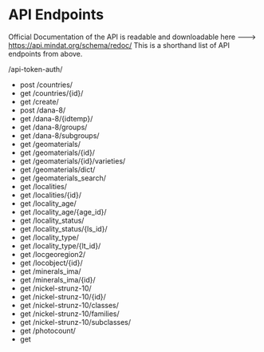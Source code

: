# API Endpoints


Official Documentation of the API is readable and downloadable here ---> https://api.mindat.org/schema/redoc/
This is a shorthand list of API endpoints from above.

/api-token-auth/
  - post
/countries/
  - get
/countries/{id}/
  - get
/create/
  - post
/dana-8/
  - get
/dana-8/{idtemp}/
  - get
/dana-8/groups/
  - get
/dana-8/subgroups/
  - get
/geomaterials/
  - get
/geomaterials/{id}/
  - get
/geomaterials/{id}/varieties/
  - get
/geomaterials/dict/
  - get
/geomaterials_search/
  - get
/localities/
  - get
/localities/{id}/
  - get
/locality_age/
  - get
/locality_age/{age_id}/
  - get
/locality_status/
  - get
/locality_status/{ls_id}/
  - get
/locality_type/
  - get
/locality_type/{lt_id}/
  - get
/locgeoregion2/
  - get
/locobject/{id}/
  - get
/minerals_ima/
  - get
/minerals_ima/{id}/
  - get
/nickel-strunz-10/
  - get
/nickel-strunz-10/{id}/
  - get
/nickel-strunz-10/classes/
  - get
/nickel-strunz-10/families/
  - get
/nickel-strunz-10/subclasses/
  - get
/photocount/
  - get

